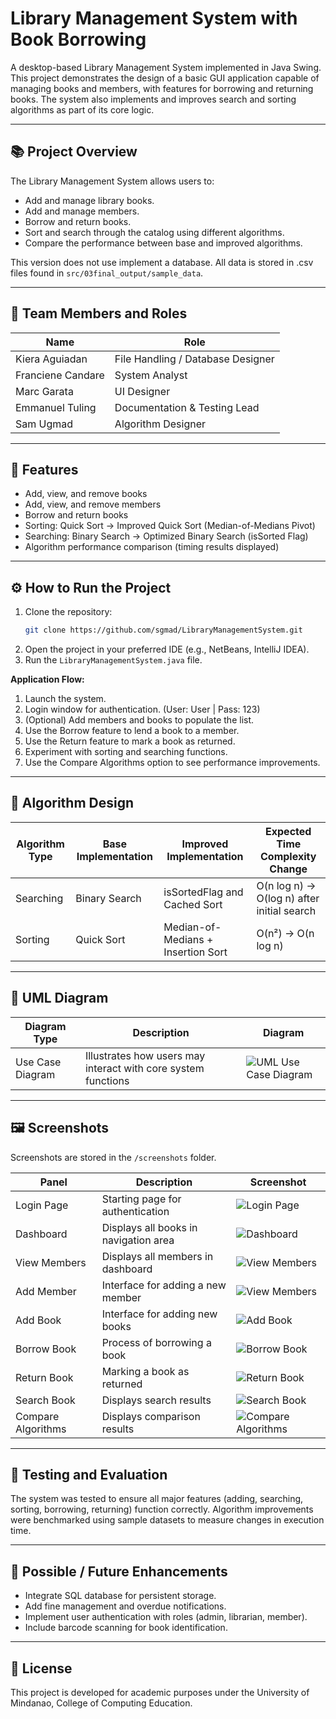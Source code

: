 # Library Management System with Book Borrowing

A desktop-based Library Management System implemented in Java Swing. This project demonstrates the design of a basic GUI application capable of managing books and members, with features for borrowing and returning books. The system also implements and improves search and sorting algorithms as part of its core logic.

---

## 📚 Project Overview
The Library Management System allows users to:
- Add and manage library books.
- Add and manage members.
- Borrow and return books.
- Sort and search through the catalog using different algorithms.
- Compare the performance between  base and improved algorithms.

This version does not use implement a database. All data is stored in .csv files found in `src/03final_output/sample_data`.

---

## 👥 Team Members and Roles
| Name | Role |
|------|------|
| Kiera Aguiadan | File Handling / Database Designer  |
| Franciene Candare | System Analyst |
| Marc Garata | UI Designer |
| Emmanuel Tuling | Documentation & Testing Lead |
| Sam Ugmad | Algorithm Designer |

---

## 🧩 Features
- Add, view, and remove books
- Add, view, and remove members
- Borrow and return books
- Sorting: Quick Sort → Improved Quick Sort (Median-of-Medians Pivot)
- Searching: Binary Search → Optimized Binary Search (isSorted Flag)
- Algorithm performance comparison (timing results displayed)

---

## ⚙️ How to Run the Project
1. Clone the repository:
   ```bash
   git clone https://github.com/sgmad/LibraryManagementSystem.git
   ```
2. Open the project in your preferred IDE (e.g., NetBeans, IntelliJ IDEA).
3. Run the `LibraryManagementSystem.java` file.

**Application Flow:**
1. Launch the system.
2. Login window for authentication. (User: User | Pass: 123)
3. (Optional) Add members and books to populate the list.
4. Use the Borrow feature to lend a book to a member.
5. Use the Return feature to mark a book as returned.
6. Experiment with sorting and searching functions.
7. Use the Compare Algorithms option to see performance improvements.

---

## 🧠 Algorithm Design
| Algorithm Type | Base Implementation | Improved Implementation | Expected Time Complexity Change |
|----------------|---------------------|--------------------------|--------------------------------|
| Searching | Binary Search | isSortedFlag and Cached Sort | O(n log n) → O(log n) after initial search |
| Sorting | Quick Sort | Median-of-Medians + Insertion Sort | O(n²) → O(n log n) |

---

## 🧩 UML Diagram

| Diagram Type | Description | Diagram |
|---------------|--------------|----------|
| Use Case Diagram | Illustrates how users may interact with core system functions | ![UML Use Case Diagram](uml/use_case_diagram.png) |

---

## 🖼️ Screenshots
Screenshots are stored in the `/screenshots` folder.

| Panel | Description | Screenshot |
|--------|--------------|-------------|
| Login Page | Starting page for authentication | ![Login Page](screenshots/login_page.png) |
| Dashboard | Displays all books in navigation area | ![Dashboard](screenshots/dashboard.png) |
| View Members | Displays all members in dashboard | ![View Members](screenshots/members.png) |
| Add Member | Interface for adding a new member | ![View Members](screenshots/add_member.png) |
| Add Book | Interface for adding new books | ![Add Book](screenshots/add_book.png) |
| Borrow Book | Process of borrowing a book | ![Borrow Book](screenshots/borrow_book.png) |
| Return Book | Marking a book as returned | ![Return Book](screenshots/return_book.png) |
| Search Book | Displays search results | ![Search Book](screenshots/search_book.png) |
| Compare Algorithms | Displays comparison results | ![Compare Algorithms](screenshots/compare_algorithms.png) |

---

## 🧪 Testing and Evaluation
The system was tested to ensure all major features (adding, searching, sorting, borrowing, returning) function correctly. Algorithm improvements were benchmarked using sample datasets to measure changes in execution time.

---

## 🚀 Possible / Future Enhancements
- Integrate SQL database for persistent storage.
- Add fine management and overdue notifications.
- Implement user authentication with roles (admin, librarian, member).
- Include barcode scanning for book identification.

---

## 📝 License
This project is developed for academic purposes under the University of Mindanao, College of Computing Education.

